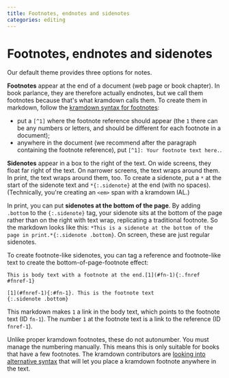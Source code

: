 ```yaml
---
title: Footnotes, endnotes and sidenotes
categories: editing
---
```


# Footnotes, endnotes and sidenotes

Our default theme provides three options for notes.

**Footnotes** appear at the end of a document (web page or book chapter). In book parlance, they are therefore actually endnotes, but we call them footnotes because that's what kramdown calls them. To create them in markdown, follow the [kramdown syntax for footnotes](http://kramdown.gettalong.org/syntax.html#footnotes):

*	put a `[^1]` where the footnote reference should appear (the `1` there can be any numbers or letters, and should be different for each footnote in a document);
*	anywhere in the document (we recommend after the paragraph containing the footnote reference), put `[^1]: Your footnote text here.`.

**Sidenotes** appear in a box to the right of the text. On wide screens, they float far right of the text. On narrower screens, the text wraps around them. In print, the text wraps around them, too. To create a sidenote, put a `*` at the start of the sidenote text and `*{:.sidenote}` at the end (with no spaces). (Technically, you're creating an `<em>` span with a kramdown IAL.)

In print, you can put **sidenotes at the bottom of the page**. By adding `.bottom` to the `{:.sidenote}` tag, your sidenote sits at the bottom of the page rather than on the right with text wrap, replicating a traditional footnote. So the markdown looks like this: `*This is a sidenote at the bottom of the page in print.*{:.sidenote .bottom}`. On screen, these are just regular sidenotes.

To create footnote-like sidenotes, you can tag a reference and footnote-like text to create the bottom-of-page-footnote effect:

~~~
This is body text with a footnote at the end.[1](#fn-1){:.fnref #fnref-1}

[1](#fnref-1){:#fn-1}. This is the footnote text
{:.sidenote .bottom}
~~~

This markdown makes `1` a link in the body text, which points to the footnote text (ID `fn-1`). The number `1` at the footnote text is a link to the reference (ID `fnref-1`).

Unlike proper kramdown footnotes, these do not autonumber. You must manage the numbering manually. This means this is only suitable for books that have a few footnotes. The kramdown contributors are [looking into alternative syntax](https://github.com/gettalong/kramdown/issues/208) that will let you place a kramdown footnote anywhere in the text.
